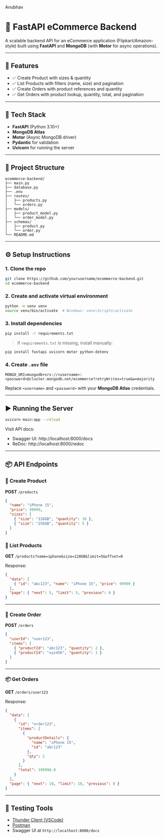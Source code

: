 Anubhav
# 🛒 FastAPI eCommerce Backend

A scalable backend API for an eCommerce application (Flipkart/Amazon-style) built using **FastAPI** and **MongoDB** (with **Motor** for async operations).

---

## 🚀 Features

- ✅ Create Product with sizes & quantity
- ✅ List Products with filters (name, size) and pagination
- ✅ Create Orders with product references and quantity
- ✅ Get Orders with product lookup, quantity, total, and pagination

---

## 🧱 Tech Stack

- **FastAPI** (Python 3.10+)
- **MongoDB Atlas**
- **Motor** (Async MongoDB driver)
- **Pydantic** for validation
- **Uvicorn** for running the server

---

## 📁 Project Structure

```
ecommerce-backend/
├── main.py
├── database.py
├── .env
├── routes/
│   ├── products.py
│   └── orders.py
├── models/
│   ├── product_model.py
│   └── order_model.py
├── schemas/
│   ├── product.py
│   └── order.py
└── README.md
```

---

## ⚙️ Setup Instructions

### 1. Clone the repo

```bash
git clone https://github.com/yourusername/ecommerce-backend.git
cd ecommerce-backend
```

### 2. Create and activate virtual environment

```bash
python -m venv venv
source venv/bin/activate  # Windows: venv\Scripts\activate
```

### 3. Install dependencies

```bash
pip install -r requirements.txt
```

> If `requirements.txt` is missing, install manually:
```bash
pip install fastapi uvicorn motor python-dotenv
```

### 4. Create `.env` file

```env
MONGO_URI=mongodb+srv://<username>:<password>@cluster.mongodb.net/ecommerce?retryWrites=true&w=majority
```

Replace `<username>` and `<password>` with your **MongoDB Atlas** credentials.

---

## ▶️ Running the Server

```bash
uvicorn main:app --reload
```

Visit API docs:
- Swagger UI: http://localhost:8000/docs
- ReDoc: http://localhost:8000/redoc

---

## 📦 API Endpoints

### 🧾 Create Product

**POST** `/products`

```json
{
  "name": "iPhone 15",
  "price": 99999,
  "sizes": [
    { "size": "128GB", "quantity": 10 },
    { "size": "256GB", "quantity": 5 }
  ]
}
```

### 📄 List Products

**GET** `/products?name=iphone&size=128GB&limit=5&offset=0`

Response:
```json
{
  "data": [
    { "id": "abc123", "name": "iPhone 15", "price": 99999 }
  ],
  "page": { "next": 5, "limit": 5, "previous": 0 }
}
```

---

### 🛒 Create Order

**POST** `/orders`

```json
{
  "userId": "user123",
  "items": [
    { "productId": "abc123", "quantity": 2 },
    { "productId": "xyz456", "quantity": 1 }
  ]
}
```

---

### 📦 Get Orders

**GET** `/orders/user123`

Response:
```json
{
  "data": [
    {
      "id": "order123",
      "items": [
        {
          "productDetails": {
            "name": "iPhone 15",
            "id": "abc123"
          },
          "qty": 2
        }
      ],
      "total": 199998.0
    }
  ],
  "page": { "next": 10, "limit": 10, "previous": 0 }
}
```

---

## 🧪 Testing Tools

- [Thunder Client (VSCode)](https://www.thunderclient.com/)
- [Postman](https://www.postman.com/)
- Swagger UI at `http://localhost:8000/docs`
